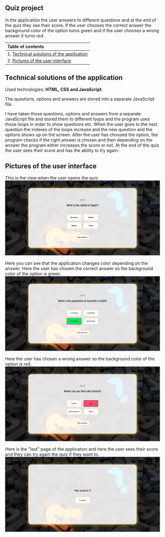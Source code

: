 ## Quiz project
In the application the user answers to different questions and at the end of the quiz they see their score. If the user chooses the correct answer the background color of the option turns green and if the user chooses a wrong answer it turns red.

|Table of contents|
|:------------- |
|1. [Technical solutions of the application](#Technical-solutions-of-the-application)|
|2. [Pictures of the user interface](#Pictures-of-the-user-interface)|

## Technical solutions of the application
Used technologies: **HTML, CSS and JavaScript**.

The questions, options and answers are stored into a separate JavaScript file.

I have taken those questions, options and answers from a separate JavaScript file and stored them to different loops
and the program uses those loops in order to show questions etc. When the user goes to the next question
the indexes of the loops increase and the new question and the options shows up on the screen. After the user
has choosed the option, the program checks if the right answer is chosen and then depending on the answer
the program either increases the score or not. At the end of the quiz the user sees their score and has the
ability to try again.

## Pictures of the user interface

This is the view when the user opens the quiz.
![quizMainPage](quizMainPage.JPG "The main page of the quiz application")

Here you can see that the application changes color depending on the answer. Here the user has chosen the correct answer so the background color of the option is green.
![quizCorrectAnswer](quizCorrectAnswer.JPG "How it looks like when the user clicks the correct answer")

Here the user has chosen a wrong answer so the background color of the option is red.
![quizIncorrectAnswer](quizIncorrectAnswer.JPG "How it looks like when the user clicks a wrong answer")

Here is the "last" page of the application and here the user sees their score and they can try again the quiz if they want to.
![quizShowScore](quizShowScore.JPG "The score page of the application")

